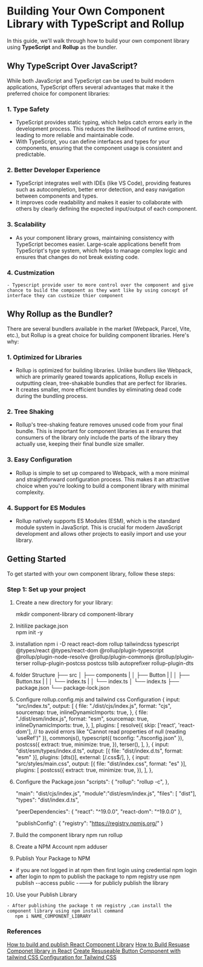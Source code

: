 # Building Your Own Component Library with TypeScript and Rollup

In this guide, we'll walk through how to build your own component library using **TypeScript** and **Rollup** as the bundler. 

## Why TypeScript Over JavaScript?

While both JavaScript and TypeScript can be used to build modern applications, TypeScript offers several advantages that make it the preferred choice for component libraries:

### 1. **Type Safety**
   - TypeScript provides static typing, which helps catch errors early in the development process. This reduces the likelihood of runtime errors, leading to more reliable and maintainable code.
   - With TypeScript, you can define interfaces and types for your components, ensuring that the component usage is consistent and predictable.

### 2. **Better Developer Experience**
   - TypeScript integrates well with IDEs (like VS Code), providing features such as autocompletion, better error detection, and easy navigation between components and types.
   - It improves code readability and makes it easier to collaborate with others by clearly defining the expected input/output of each component.

### 3. **Scalability**
   - As your component library grows, maintaining consistency with TypeScript becomes easier. Large-scale applications benefit from TypeScript's type system, which helps to manage complex logic and ensures that changes do not break existing code.

### 4. **Custmization**
    - Typescript provide user to more control over the component and give chance to build the component as they want like by using concept of interface they can custmize thier component     

## Why Rollup as the Bundler?

There are several bundlers available in the market (Webpack, Parcel, Vite, etc.), but Rollup is a great choice for building component libraries. Here's why:

### 1. **Optimized for Libraries**
   - Rollup is optimized for building libraries. Unlike bundlers like Webpack, which are primarily geared towards applications, Rollup excels in outputting clean, tree-shakable bundles that are perfect for libraries.
   - It creates smaller, more efficient bundles by eliminating dead code during the bundling process.

### 2. **Tree Shaking**
   - Rollup's tree-shaking feature removes unused code from your final bundle. This is important for component libraries as it ensures that consumers of the library only include the parts of the library they actually use, keeping their final bundle size smaller.

### 3. **Easy Configuration**
   - Rollup is simple to set up compared to Webpack, with a more minimal and straightforward configuration process. This makes it an attractive choice when you're looking to build a component library with minimal complexity.

### 4. **Support for ES Modules**
   - Rollup natively supports ES Modules (ESM), which is the standard module system in JavaScript. This is crucial for modern JavaScript development and allows other projects to easily import and use your library.

## Getting Started

To get started with your own component library, follow these steps:

### Step 1: Set up your project

1. Create a new directory for your library:
   
   mkdir component-library
   cd component-library

2. Initilize package.json           
   npm init -y

3. installation
   npm i -D react react-dom rollup tailwindcss typescript @types/react @types/react-dom @rollup/plugin-typescript @rollup/plugin-node-resolve @rollup/plugin-commonjs @rollup/plugin-terser rollup-plugin-postcss postcss tslib autoprefixer rollup-plugin-dts
 
 
4. folder Structure
            ├── src
            │   ├── components
            |   │   ├── Button
            |   |   │   ├── Button.tsx
            |   |   │   └── index.ts
            |   │   └── index.ts
            │   └── index.ts
            ├── package.json
            └── package-lock.json

5. Configure rollup.config.mjs and  tailwind css Configuration
      {
        input: "src/index.ts",
        output: [
        {
            file: "./dist/cjs/index.js",
            format: "cjs",
            sourcemap: true,
            inlineDynamicImports: true,
      },
      {
        file: "./dist/esm/index.js",
        format: "esm",
        sourcemap: true,
        inlineDynamicImports: true,
      },
    ],
    plugins: [
      resolve({
        skip: ['react', 'react-dom'], // to avoid errors like "Cannot read properties of null (reading 'useRef')"
      }),
      commonjs(),
      typescript({ tsconfig: "./tsconfig.json" }),
      postcss({
        extract: true, 
        minimize: true,
      }),
      terser(),
    ],
  },
  {
    input: "dist/esm/types/index.d.ts",
    output: [{ file: "dist/index.d.ts", format: "esm" }],
    plugins: [dts()],
    external: [/\.css$/],
  },
  {
    input: "src/styles/main.css",
    output: [{ file: "dist/index.css", format: "es" }],
    plugins: [
        postcss({
            extract: true,
            minimize: true,
        }),
    ],
    },

6. Configure the Package.josn
    "scripts": { 
        "rollup": "rollup -c",
    },         

    "main": "dist/cjs/index.js",
    "module":"dist/esm/index.js",
    "files": [ "dist"],
    "types": "dist/index.d.ts",
    
    "peerDependencies": {
       "react": "^19.0.0",
       "react-dom": "^19.0.0"
    },
   
   "publishConfig": {
      "registry": "https://registry.npmjs.org/"
    }

7. Build the component library
     npm run rollup
      
8. Create a NPM Account
     npm adduser

9.  Publish Your Package to NPM

   - if you are not logged in at npm then first login using credential
       npm login
   - after login to npm  to publish the package to npm registry use 
       npm publish --access public  ----> for publicly publish the library

 10. Use your Publish Library
    
    - After publishing the package t nm registry ,can install the component library using npm install command
       npm i NAME_COMPONENT_LIBRARY



###  **References**
[How to build and publish React Component Library](https://medium.com/@irekrog/quick-and-simple-create-and-publish-react-component-on-npm-df528cd26b0)
[How to Build Resuase Componet library in React](https://dev.to/alexeagleson/how-to-create-and-publish-a-react-component-library-2oe)
[Create Resuseable Button Component with tailwind CSS ](https://dev.to/teyim/create-reusable-button-components-with-reacttypescript-tailwind-and-tailwind-variants-2j7d)
[Configuration for Tailwind CSS ](https://ryanschiang.com/rollup-js-tailwind-css)

